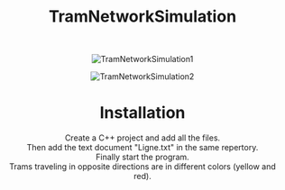 <div align="center">

# TramNetworkSimulation

<br/>

![TramNetworkSimulation1](https://user-images.githubusercontent.com/120946916/233862425-80805603-8997-4d95-8dc4-0b8cc307929d.png)

![TramNetworkSimulation2](https://user-images.githubusercontent.com/120946916/233862433-c5f10739-97cb-4130-bfad-c48509bec4c9.png)



# Installation

Create a C++ project and add all the files.  
Then add the text document "Ligne.txt" in the same repertory.  
Finally start the program.  
Trams traveling in opposite directions are in different colors (yellow and red).  


